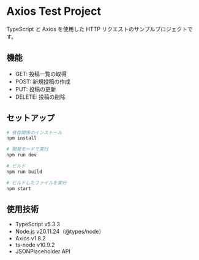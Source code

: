 # Axios Test Project

TypeScript と Axios を使用した HTTP リクエストのサンプルプロジェクトです。

## 機能

- GET: 投稿一覧の取得
- POST: 新規投稿の作成
- PUT: 投稿の更新
- DELETE: 投稿の削除

## セットアップ

```bash
# 依存関係のインストール
npm install

# 開発モードで実行
npm run dev

# ビルド
npm run build

# ビルドしたファイルを実行
npm start
```

## 使用技術

- TypeScript v5.3.3
- Node.js v20.11.24（@types/node）
- Axios v1.8.2
- ts-node v10.9.2
- JSONPlaceholder API
